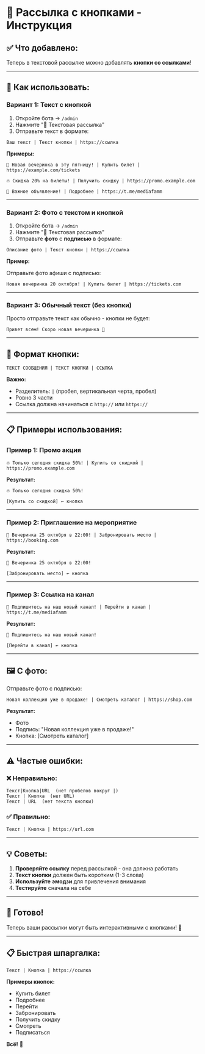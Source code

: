 # 📢 Рассылка с кнопками - Инструкция

## ✅ Что добавлено:

Теперь в текстовой рассылке можно добавлять **кнопки со ссылками**!

---

## 📝 Как использовать:

### Вариант 1: Текст с кнопкой

1. Откройте бота → `/admin`
2. Нажмите "📝 Текстовая рассылка"
3. Отправьте текст в формате:

```
Ваш текст | Текст кнопки | https://ссылка
```

**Примеры:**

```
🎉 Новая вечеринка в эту пятницу! | Купить билет | https://example.com/tickets
```

```
🔥 Скидка 20% на билеты! | Получить скидку | https://promo.example.com
```

```
📢 Важное объявление! | Подробнее | https://t.me/mediafamm
```

---

### Вариант 2: Фото с текстом и кнопкой

1. Откройте бота → `/admin`
2. Нажмите "📝 Текстовая рассылка"
3. Отправьте **фото** с **подписью** в формате:

```
Описание фото | Текст кнопки | https://ссылка
```

**Пример:**

Отправьте фото афиши с подписью:
```
Новая вечеринка 20 октября! | Купить билет | https://tickets.com
```

---

### Вариант 3: Обычный текст (без кнопки)

Просто отправьте текст как обычно - кнопки не будет:

```
Привет всем! Скоро новая вечеринка 🎉
```

---

## 🎯 Формат кнопки:

```
ТЕКСТ СООБЩЕНИЯ | ТЕКСТ КНОПКИ | ССЫЛКА
```

**Важно:**
- Разделитель: ` | ` (пробел, вертикальная черта, пробел)
- Ровно 3 части
- Ссылка должна начинаться с `http://` или `https://`

---

## 📋 Примеры использования:

### Пример 1: Промо акция
```
🔥 Только сегодня скидка 50%! | Купить со скидкой | https://promo.example.com
```

**Результат:**
```
🔥 Только сегодня скидка 50%!

[Купить со скидкой] ← кнопка
```

---

### Пример 2: Приглашение на мероприятие
```
🎊 Вечеринка 25 октября в 22:00! | Забронировать место | https://booking.com
```

**Результат:**
```
🎊 Вечеринка 25 октября в 22:00!

[Забронировать место] ← кнопка
```

---

### Пример 3: Ссылка на канал
```
📢 Подпишитесь на наш новый канал! | Перейти в канал | https://t.me/mediafamm
```

**Результат:**
```
📢 Подпишитесь на наш новый канал!

[Перейти в канал] ← кнопка
```

---

## 🖼️ С фото:

Отправьте фото с подписью:
```
Новая коллекция уже в продаже! | Смотреть каталог | https://shop.com
```

**Результат:**
- Фото
- Подпись: "Новая коллекция уже в продаже!"
- Кнопка: [Смотреть каталог]

---

## ⚠️ Частые ошибки:

### ❌ Неправильно:
```
Текст|Кнопка|URL  (нет пробелов вокруг |)
Текст | Кнопка  (нет URL)
Текст | URL  (нет текста кнопки)
```

### ✅ Правильно:
```
Текст | Кнопка | https://url.com
```

---

## 💡 Советы:

1. **Проверяйте ссылку** перед рассылкой - она должна работать
2. **Текст кнопки** должен быть коротким (1-3 слова)
3. **Используйте эмодзи** для привлечения внимания
4. **Тестируйте** сначала на себе

---

## 🎉 Готово!

Теперь ваши рассылки могут быть интерактивными с кнопками! 🚀

---

## 📋 Быстрая шпаргалка:

```
Текст | Кнопка | https://ссылка
```

**Примеры кнопок:**
- Купить билет
- Подробнее
- Перейти
- Забронировать
- Получить скидку
- Смотреть
- Подписаться

**Всё!** 🎯
